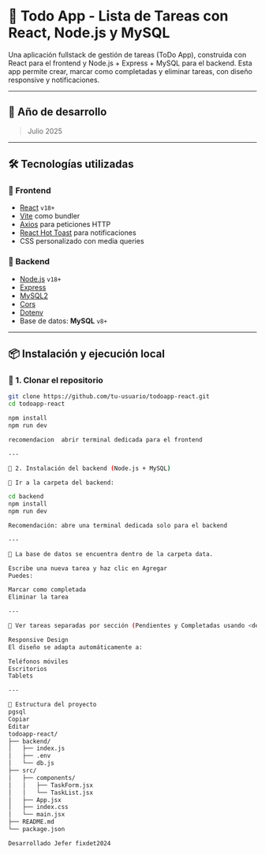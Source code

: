 # 📝 Todo App - Lista de Tareas con React, Node.js y MySQL

Una aplicación fullstack de gestión de tareas (ToDo App), construida con React para el frontend y Node.js + Express + MySQL para el backend. Esta app permite crear, marcar como completadas y eliminar tareas, con diseño responsive y notificaciones.

---

## 📅 Año de desarrollo

> Julio 2025

---

## 🛠️ Tecnologías utilizadas

### 🔹 Frontend
- [React](https://reactjs.org/) `v18+`
- [Vite](https://vitejs.dev/) como bundler
- [Axios](https://axios-http.com/) para peticiones HTTP
- [React Hot Toast](https://react-hot-toast.com/) para notificaciones
- CSS personalizado con media queries

### 🔹 Backend
- [Node.js](https://nodejs.org/) `v18+`
- [Express](https://expressjs.com/)
- [MySQL2](https://www.npmjs.com/package/mysql2)
- [Cors](https://www.npmjs.com/package/cors)
- [Dotenv](https://www.npmjs.com/package/dotenv)
- Base de datos: **MySQL** `v8+`

---

## 📦 Instalación y ejecución local

### 🔹 1. Clonar el repositorio

```bash
git clone https://github.com/tu-usuario/todoapp-react.git
cd todoapp-react

npm install
npm run dev

recomendacion  abrir terminal dedicada para el frontend

--- 

🔹 2. Instalación del backend (Node.js + MySQL)

📁 Ir a la carpeta del backend:

cd backend
npm install
npm run dev

Recomendación: abre una terminal dedicada solo para el backend

--- 

📂 La base de datos se encuentra dentro de la carpeta data.

Escribe una nueva tarea y haz clic en Agregar
Puedes:

Marcar como completada
Eliminar la tarea

--- 

📂 Ver tareas separadas por sección (Pendientes y Completadas usando <details>)

Responsive Design
El diseño se adapta automáticamente a:

Teléfonos móviles
Escritorios
Tablets

--- 

📂 Estructura del proyecto
pgsql
Copiar
Editar
todoapp-react/
├── backend/
│   ├── index.js
│   ├── .env
│   └── db.js
├── src/
│   ├── components/
│   │   ├── TaskForm.jsx
│   │   └── TaskList.jsx
│   ├── App.jsx
│   ├── index.css
│   └── main.jsx
├── README.md
└── package.json

Desarrollado Jefer fixdet2024